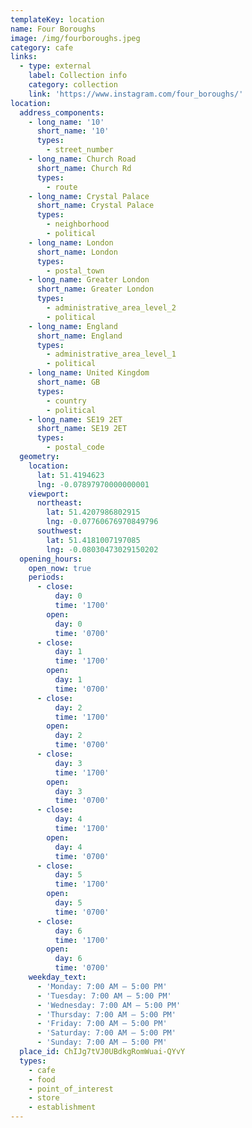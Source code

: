 ```yaml
---
templateKey: location
name: Four Boroughs
image: /img/fourboroughs.jpeg
category: cafe
links:
  - type: external
    label: Collection info
    category: collection
    link: 'https://www.instagram.com/four_boroughs/'
location:
  address_components:
    - long_name: '10'
      short_name: '10'
      types:
        - street_number
    - long_name: Church Road
      short_name: Church Rd
      types:
        - route
    - long_name: Crystal Palace
      short_name: Crystal Palace
      types:
        - neighborhood
        - political
    - long_name: London
      short_name: London
      types:
        - postal_town
    - long_name: Greater London
      short_name: Greater London
      types:
        - administrative_area_level_2
        - political
    - long_name: England
      short_name: England
      types:
        - administrative_area_level_1
        - political
    - long_name: United Kingdom
      short_name: GB
      types:
        - country
        - political
    - long_name: SE19 2ET
      short_name: SE19 2ET
      types:
        - postal_code
  geometry:
    location:
      lat: 51.4194623
      lng: -0.07897970000000001
    viewport:
      northeast:
        lat: 51.4207986802915
        lng: -0.07760676970849796
      southwest:
        lat: 51.4181007197085
        lng: -0.08030473029150202
  opening_hours:
    open_now: true
    periods:
      - close:
          day: 0
          time: '1700'
        open:
          day: 0
          time: '0700'
      - close:
          day: 1
          time: '1700'
        open:
          day: 1
          time: '0700'
      - close:
          day: 2
          time: '1700'
        open:
          day: 2
          time: '0700'
      - close:
          day: 3
          time: '1700'
        open:
          day: 3
          time: '0700'
      - close:
          day: 4
          time: '1700'
        open:
          day: 4
          time: '0700'
      - close:
          day: 5
          time: '1700'
        open:
          day: 5
          time: '0700'
      - close:
          day: 6
          time: '1700'
        open:
          day: 6
          time: '0700'
    weekday_text:
      - 'Monday: 7:00 AM – 5:00 PM'
      - 'Tuesday: 7:00 AM – 5:00 PM'
      - 'Wednesday: 7:00 AM – 5:00 PM'
      - 'Thursday: 7:00 AM – 5:00 PM'
      - 'Friday: 7:00 AM – 5:00 PM'
      - 'Saturday: 7:00 AM – 5:00 PM'
      - 'Sunday: 7:00 AM – 5:00 PM'
  place_id: ChIJg7tVJ0UBdkgRomWuai-QYvY
  types:
    - cafe
    - food
    - point_of_interest
    - store
    - establishment
---
```

